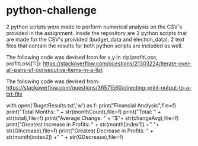 # python-challenge

2 python scripts were made to perform numerical analysis on the CSV's provided in the assignment.
Inside the repository are 2 python scripts that are made for the CSV's proivided (budget_data and election_data). 2 text files that contain the results for both python scripts are included as well.


The following code was devised from 
for x,y in zip(profitLoss, profitLoss[1:]): https://stackoverflow.com/questions/21303224/iterate-over-all-pairs-of-consecutive-items-in-a-list


The following code was devised from: https://stackoverflow.com/questions/36571560/directing-print-output-to-a-txt-file

with open('BugetResults.txt','w') as f:
print("Financial Analysis",file=f)
print("Total Months: " + str(monthCount),file=f)
print("Total: " + str(total),file=f)
print("Average Change: " + "$"+ str(changeAvg),file=f)
print("Greatest Increase in Profits: " + str(month[index1]) +" "+ str(GIncrease),file=f)
print("Greatest Decrease in Profits: " + str(month[index2]) +" " + str(GDecrease),file=f)
